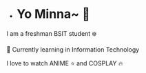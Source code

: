 - # Yo Minna~ :wave:

I am a freshman BSIT student :snowflake:

📖 Currently learning in Information Technology 

I love to watch ANIME :star: and COSPLAY :fire:

<!---
Erehhh03/Erehhh03 is a ✨ special ✨ repository because its `README.md` (this file) appears on your GitHub profile.
You can click the Preview link to take a look at your changes.
--->
